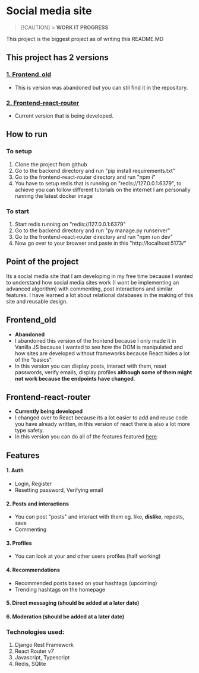 # Social media site

> [!CAUTION] > **WORK IT PROGRESS**

This project is the biggest project as of writing this README.MD

## This project has 2 versions

### [1. Frontend_old](#frontend_old)

- This is version was abandoned but you can stil find it in the repository.

### [2. Frontend-react-router](#frontend-react-router)

- Current version that is being developed.

## How to run

### To setup

1. Clone the project from github
2. Go to the backend directory and run "pip install requirements.txt"
3. Go to the frontend-react-router directory and run "npm i"
4. You have to setup redis that is running on "redis://127.0.0.1:6379", to achieve you can follow different tutorials on the internet I am personally running the latest docker image

### To start

1. Start redis running on "redis://127.0.0.1:6379"
2. Go to the backend directory and run "py manage.py runserver"
3. Go to the frontend-react-router directory and run "npm run dev"
4. Now go over to your browser and paste in this "http://localhost:5173/"

## Point of the project

Its a social media site that I am developing in my free time because I wanted to understand how social media sites work (I wont be implementing an advanced algorithm) with commenting, post interactions and similar features. I have learned a lot about relational databases in the making of this site and reusable design.

## Frontend_old

- **Abandoned**
- I abandoned this version of the frontend because I only made it in Vanilla JS because I wanted to see how the DOM is manipulated and how sites are developed without frameworks because React hides a lot of the "basics".
- In this version you can display posts, interact with them, reset passwords, verify emails, display profiles **although some of them might not work because the endpoints have changed**.

## Frontend-react-router

- **Currently being developed**
- I changed over to React because its a lot easier to add and reuse code you have already written, in this version of react there is also a lot more type safety.
- In this version you can do all of the features featured [here](#features)

## Features

#### 1. Auth

- Login, Register
- Resetting password, Verifying email

#### 2. Posts and interactions

- You can post "posts" and interact with them eg. like, **dislike**, reposts, save
- Commenting

#### 3. Profiles

- You can look at your and other users profiles (half working)

#### 4. Recommendations

- Recommended posts based on your hashtags (upcoming)
- Trending hashtags on the homepage

#### 5. Direct messaging (should be added at a later date)

#### 6. Moderation (should be added at a later date)

### Technologies used:

1. Django Rest Framework
2. React Router v7
3. Javascript, Typescript
4. Redis, SQlite
